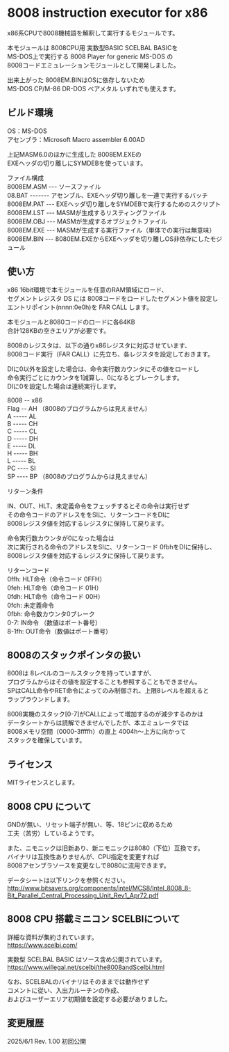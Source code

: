 # 8008 instruction executor for x86

x86系CPUで8008機械語を解釈して実行するモジュールです。  

本モジュールは 8008CPU用 実数型BASIC SCELBAL BASICを  
MS-DOS上で実行する 8008 Player for generic MS-DOS の  
8008コードエミュレーションモジュールとして開発しました。  

出来上がった 8008EM.BINはOSに依存しないため  
MS-DOS CP/M-86 DR-DOS ベアメタル いずれでも使えます。  

## ビルド環境

OS：MS-DOS  
アセンブラ：Microsoft Macro assembler 6.00AD  

上記MASM6.0のほかに生成した 8008EM.EXEの  
EXEヘッダの切り離しにSYMDEBを使っています。  

ファイル構成  
8008EM.ASM --- ソースファイル  
08.BAT ------- アセンブル、EXEヘッダ切り離しを一連で実行するバッチ  
8008EM.PAT --- EXEヘッダ切り離しをSYMDEBで実行するためのスクリプト  
8008EM.LST --- MASMが生成するリスティングファイル  
8008EM.OBJ --- MASMが生成するオブジェクトファイル  
8008EM.EXE --- MASMが生成する実行ファイル（単体での実行は無意味）  
8008EM.BIN --- 8080EM.EXEからEXEヘッダを切り離しOS非依存にしたモジュール  

## 使い方

x86 16bit環境で本モジュールを任意のRAM領域にロード、  
セグメントレジスタ DS には 8008コードをロードしたセグメント値を設定し  
エントリポイント(nnnn:0e0h)を FAR CALL します。  

本モジュールと8080コードのロードに各64KB  
合計128KBの空きエリアが必要です。  

8008のレジスタは、以下の通りx86レジスタに対応させています、  
8008コード実行（FAR CALL）に先立ち、各レジスタを設定しておきます。  

DIに0以外を設定した場合は、命令実行数カウンタにその値をロードし  
命令実行ごとにカウンタを1減算し、0になるとブレークします。  
DIに0を設定した場合は連続実行します。  

8008 -- x86  
Flag -- AH  （8008のプログラムからは見えません）  
A ----- AL  
B ----- CH  
C ----- CL  
D ----- DH  
E ----- DL  
H ----- BH  
L ----- BL  
PC ---- SI  
SP ---- BP  （8008のプログラムからは見えません）  

リターン条件  

IN、OUT、HLT、未定義命令をフェッチするとその命令は実行せず  
その命令コードのアドレスををSIに、リターンコードをDIに  
8008レジスタ値を対応するレジスタに保持して戻ります。  

命令実行数カウンタが0になった場合は  
次に実行される命令のアドレスをSIに、リターンコード 0fbhをDIに保持し、  
8008レジスタ値を対応するレジスタに保持して戻ります。  

リターンコード  
 0ffh:  HLT命令（命令コード 0FFH）  
 0feh:  HLT命令（命令コード 01H）  
 0fdh:  HLT命令（命令コード 00H）  
 0fch:  未定義命令  
 0fbh:  命令数カウンタ0ブレーク  
 0-7:   IN命令 （数値はポート番号）  
 8-1fh: OUT命令（数値はポート番号）  

## 8008のスタックポインタの扱い

8008は 8レベルのコールスタックを持っていますが、  
プログラムからはその値を設定することも参照することもできません。  
SPはCALL命令やRET命令によってのみ制御され、上限8レベルを超えると  
ラップラウンドします。  

8008実機のスタック[0-7]がCALLによって増加するのが減少するのかは  
データシートからは読解できませんでしたが、本エミュレータでは  
8008メモリ空間（0000-3ffffh）の直上 4004h～上方に向かって  
スタックを確保しています。  

## ライセンス

MITライセンスとします。

## 8008 CPU について

GNDが無い、リセット端子が無い、等、18ピンに収めるため  
工夫（苦労）しているようです。  

また、ニモニックは旧新あり、新ニモニックは8080（下位）互換です。  
バイナリは互換性ありませんが、CPU指定を変更すれば  
8008アセンブラソースを変更なしで8080に流用できます。  

データシートは以下リンクを参照ください。  
http://www.bitsavers.org/components/intel/MCS8/Intel_8008_8-Bit_Parallel_Central_Processing_Unit_Rev1_Apr72.pdf

## 8008 CPU 搭載ミニコン SCELBIについて

詳細な資料が集約されています。  
https://www.scelbi.com/

実数型 SCELBAL BASIC はソース含め公開されています。  
https://www.willegal.net/scelbi/the8008andScelbi.html

なお、SCELBALのバイナリはそのままでは動作せず  
コメントに従い、入出力ルーチンの作成、  
およびユーザーエリア初期値を設定する必要がありました。  


## 変更履歴
2025/6/1 Rev. 1.00	初回公開

